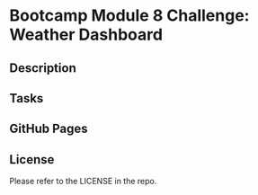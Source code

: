 # Bootcamp Module 8 Challenge: Weather Dashboard

## Description

## Tasks

## GitHub Pages

<!-- Deployed version of this project can be seen [here](). -->

## License

Please refer to the LICENSE in the repo.
